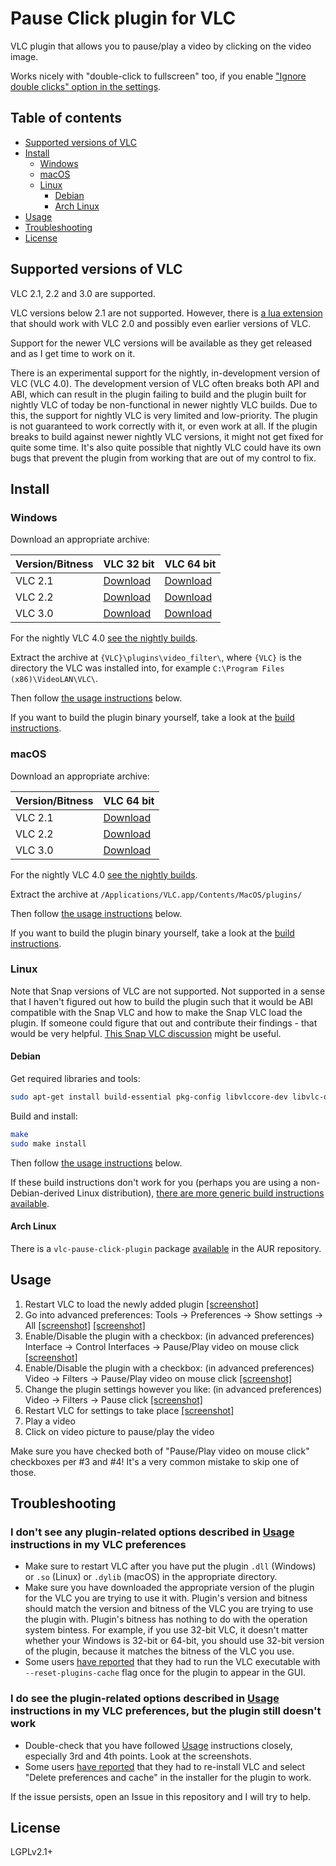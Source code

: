 # Pause Click plugin for VLC
VLC plugin that allows you to pause/play a video by clicking on the video image.

Works nicely with "double-click to fullscreen" too, if you enable ["Ignore double clicks" option in the settings](http://i.imgur.com/iDtLJpe.png).

## Table of contents

- [Supported versions of VLC](#supported-versions-of-vlc)
- [Install](#install)
  - [Windows](#windows)
  - [macOS](#macos)
  - [Linux](#linux)
    - [Debian](#debian)
    - [Arch Linux](#arch-linux)
- [Usage](#usage)
- [Troubleshooting](#troubleshooting)
- [License](#license)

## Supported versions of VLC
VLC 2.1, 2.2 and 3.0 are supported.

VLC versions below 2.1 are not supported.
However, there is [a lua extension](https://github.com/3demax/vlc-clickpause) that should work with VLC 2.0 and possibly even earlier versions of VLC.

Support for the newer VLC versions will be available as they get released and as I get time to work on it.

There is an experimental support for the nightly, in-development version of VLC (VLC 4.0).
The development version of VLC often breaks both API and ABI, which can result in the plugin failing to build and the plugin built for nightly VLC of today be non-functional in newer nightly VLC builds.
Due to this, the support for nightly VLC is very limited and low-priority.
The plugin is not guaranteed to work correctly with it, or even work at all.
If the plugin breaks to build against newer nightly VLC versions, it might not get fixed for quite some time.
It's also quite possible that nightly VLC could have its own bugs that prevent the plugin from working that are out of my control to fix.

## Install

### Windows
Download an appropriate archive:

Version/Bitness | VLC 32 bit | VLC 64 bit
----------- | ------ | -------
VLC 2.1 | [Download](https://github.com/nurupo/vlc-pause-click-plugin/releases/download/2.0.0/vlc-2.1-32bit-win.zip) | [Download](https://github.com/nurupo/vlc-pause-click-plugin/releases/download/2.0.0/vlc-2.1-64bit-win.zip)
VLC 2.2 | [Download](https://github.com/nurupo/vlc-pause-click-plugin/releases/download/2.0.0/vlc-2.2-32bit-win.zip) | [Download](https://github.com/nurupo/vlc-pause-click-plugin/releases/download/2.0.0/vlc-2.2-64bit-win.zip)
VLC 3.0 | [Download](https://github.com/nurupo/vlc-pause-click-plugin/releases/download/2.0.0/vlc-3.0-32bit-win.zip) | [Download](https://github.com/nurupo/vlc-pause-click-plugin/releases/download/2.0.0/vlc-3.0-64bit-win.zip)

For the nightly VLC 4.0 [see the nightly builds](https://github.com/nurupo/vlc-pause-click-plugin-nlightly-builds).

Extract the archive at `{VLC}\plugins\video_filter\`, where `{VLC}` is the directory the VLC was installed into, for example `C:\Program Files (x86)\VideoLAN\VLC\`.

Then follow [the usage instructions](#usage) below.

If you want to build the plugin binary yourself, take a look at the [build instructions](/BUILD.md).

### macOS

Download an appropriate archive:

Version/Bitness | VLC 64 bit
----------- | -------
VLC 2.1 | [Download](https://github.com/nurupo/vlc-pause-click-plugin/releases/download/2.0.0/vlc-2.1-macosx.zip)
VLC 2.2 | [Download](https://github.com/nurupo/vlc-pause-click-plugin/releases/download/2.0.0/vlc-2.2-macosx.zip)
VLC 3.0 | [Download](https://github.com/nurupo/vlc-pause-click-plugin/releases/download/2.0.0/vlc-3.0-macosx.zip)

For the nightly VLC 4.0 [see the nightly builds](https://github.com/nurupo/vlc-pause-click-plugin-nlightly-builds).

Extract the archive at `/Applications/VLC.app/Contents/MacOS/plugins/`

Then follow [the usage instructions](#usage) below.

If you want to build the plugin binary yourself, take a look at the [build instructions](/BUILD.md).

### Linux

Note that Snap versions of VLC are not supported.
Not supported in a sense that I haven't figured out how to build the plugin such that it would be ABI compatible with the Snap VLC and how to make the Snap VLC load the plugin.
If someone could figure that out and contribute their findings - that would be very helpful.
[This Snap VLC discussion](https://github.com/nurupo/vlc-pause-click-plugin/issues/33) might be useful.

#### Debian
Get required libraries and tools:
```bash
sudo apt-get install build-essential pkg-config libvlccore-dev libvlc-dev
```

Build and install:
```bash
make
sudo make install
```

Then follow [the usage instructions](#usage) below.

If these build instructions don't work for you (perhaps you are using a non-Debian-derived Linux distribution), [there are more generic build instructions available](/BUILD.md).

#### Arch Linux
There is a `vlc-pause-click-plugin` package [available](https://aur.archlinux.org/packages/vlc-pause-click-plugin/) in the AUR repository.

## Usage
1. Restart VLC to load the newly added plugin [[screenshot]](http://i.imgur.com/G2QAK17.png)
2. Go into advanced preferences: Tools -> Preferences -> Show settings -> All [[screenshot]](http://i.imgur.com/QqORpID.png) [[screenshot]](http://i.imgur.com/RWLYX5g.png)
3. Enable/Disable the plugin with a checkbox: (in advanced preferences) Interface -> Control Interfaces -> Pause/Play video on mouse click [[screenshot]](http://i.imgur.com/m9yF5Px.png)
4. Enable/Disable the plugin with a checkbox: (in advanced preferences) Video -> Filters -> Pause/Play video on mouse click [[screenshot]](http://i.imgur.com/OZLqmI6.png)
5. Change the plugin settings however you like: (in advanced preferences) Video -> Filters -> Pause click [[screenshot]](http://i.imgur.com/iDtLJpe.png)
6. Restart VLC for settings to take place [[screenshot]](http://i.imgur.com/G2QAK17.png)
7. Play a video
8. Click on video picture to pause/play the video

Make sure you have checked both of "Pause/Play video on mouse click" checkboxes per \#3 and \#4!
It's a very common mistake to skip one of those.

## Troubleshooting

### I don't see any plugin-related options described in [Usage](#usage) instructions in my VLC preferences

- Make sure to restart VLC after you have put the plugin `.dll` (Windows) or `.so` (Linux) or `.dylib` (macOS) in the appropriate directory.
- Make sure you have downloaded the appropriate version of the plugin for the VLC you are trying to use it with.
Plugin's version and bitness should match the version and bitness of the VLC you are trying to use the plugin with.
Plugin's bitness has nothing to do with the operation system bintess.
For example, if you use 32-bit VLC, it doesn't matter whether your Windows is 32-bit or 64-bit, you should use 32-bit version of the plugin, because it matches the bitness of the VLC you use.
- Some users [have reported](https://github.com/nurupo/vlc-pause-click-plugin/issues/32#issue-296248669) that they had to run the VLC executable with `--reset-plugins-cache` flag once for the plugin to appear in the GUI.

### I do see the plugin-related options described in [Usage](#usage) instructions in my VLC preferences, but the plugin still doesn't work

- Double-check that you have followed [Usage](#usage) instructions closely, especially 3rd and 4th points.
Look at the screenshots.
- Some users [have reported](https://github.com/nurupo/vlc-pause-click-plugin/issues/45#issuecomment-418964880) that they had to re-install VLC and select "Delete preferences and cache" in the installer for the plugin to work.

If the issue persists, open an Issue in this repository and I will try to help.

## License
LGPLv2.1+
